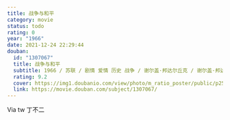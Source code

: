 ```yaml
---
title: 战争与和平
category: movie
status: todo
rating: 0
year: "1966"
date: 2021-12-24 22:29:44
douban:
  id: "1307067"
  title: 战争与和平
  subtitle: 1966 / 苏联 / 剧情 爱情 历史 战争 / 谢尔盖·邦达尔丘克 / 谢尔盖·邦达尔丘克 柳德米拉·萨维里耶娃
  rating: 9.2
  cover: https://img1.doubanio.com/view/photo/m_ratio_poster/public/p2548048318.jpg
  link: https://movie.douban.com/subject/1307067/
---
```


Via tw 丁不二